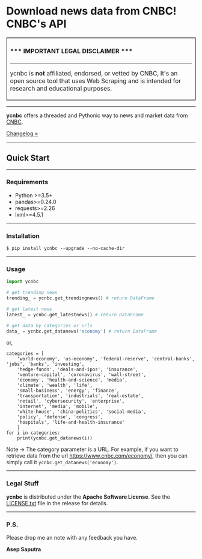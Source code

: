 # Download news data from CNBC! CNBC's API

<table border=1 cellpadding=10><tr><td>

#### \*\*\* IMPORTANT LEGAL DISCLAIMER \*\*\*

---

ycnbc is **not** affiliated, endorsed, or vetted by CNBC, It's an open source tool that uses Web Scraping and is intended for research and educational purposes.
</td></tr></table>

---

**ycnbc** offers a threaded and Pythonic way to news and market data from [CNBC](https://www.cnbc.com).

[Changelog »](https://github.com/asepscareer/ycnbc/blob/master/CHANGELOG.rst)

---

## Quick Start

---
### Requirements

- Python >=3.5+
- pandas>=0.24.0
- requests>=2.26
- lxml>=4.5.1

---
### Installation

```
$ pip install ycnbc --upgrade --no-cache-dir
```

---

### Usage

```python
import ycnbc

# get trending news
trending_ = ycnbc.get_trendingnews() # return DataFrame

# get latest news
latest_ = ycnbc.get_latestnews() # return DataFrame

# get data by categories or urls
data_ = ycnbc.get_datanews('economy') # return DataFrame
```
or,
```
categories = [
    'world-economy', 'us-economy', 'federal-reserve', 'central-banks', 'jobs', 'banks', 'investing',
    'hedge-funds', 'deals-and-ipos', 'insurance',
    'venture-capital', 'coronavirus', 'wall-street',
    'economy', 'health-and-science', 'media',
    'climate', 'wealth', 'life',
    'small-business', 'energy', 'finance',
    'transportation', 'industrials', 'real-estate',
    'retail', 'cybersecurity', 'enterprise',
    'internet', 'media', 'mobile',
    'white-house', 'china-politics', 'social-media',
    'policy', 'defense', 'congress',
    'hospitals', 'life-and-health-insurance'
    ]
for i in categories:
    print(ycnbc.get_datanews(i))
```
Note -> The category parameter is a URL.
For example, if you want to retrieve data from the url https://www.cnbc.com/economy/, then you can simply call it `ycnbc.get_datanews('economy')`.

---

### Legal Stuff

**ycnbc** is distributed under the **Apache Software License**. See
the [LICENSE.txt](./LICENSE.txt) file in the release for details.

---

### P.S.

Please drop me an note with any feedback you have.

**Asep Saputra**
